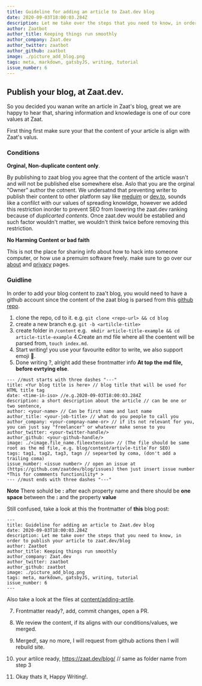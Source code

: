 ```yaml
---
title: Guideline for adding an article to Zaat.dev blog
date: 2020-09-03T18:00:03.284Z
description: Let me take over the steps that you need to know, in order to publish your article to zaat.dev/blog
author: Zaatbot
author_title: Keeping things run smoothly
author_company: Zaat.dev
author_twitter: zaatbot
author_github: zaatbot
image: ./picture_add_blog.png
tags: meta, markdown, gatsbyJS, writing, tutorial
issue_number: 6
---
```




## Publish your blog, at Zaat.dev. 


So you decided you wanan write an article in Zaat's blog, great we are happy to hear that, sharing information and knowledage is one of our core values at Zaat. 

First thing first make sure your that the content of your article is align with Zaat's valus. 

### Conditions 

**Orginal, Non-duplicate content only**.
  
By publishing to zaat blog you agree that the content of the article wasn't and will not be published else somewhere else. Aslo that you are the orginal "Owner" author the cotnent. 
We undersatnd that preventing writer to publish their content to other platform say like [meduim](https://medium.com/) or [dev.to](https://dev.to/), sounds like a confilct with our values of spreading knowldge, however we added this restriction inorder to prevent SEO from lowering the zaat.dev ranking because of _duplicarted contents_. Once zaat.dev would be establied and such factor wouldn't matter, we wouldn't think twice before removing this restriction.  


**No Harming Content or bad faith** 

This is not the place for sharing info about how to hack into someone computer, or how use a premuim software freely. make sure to go over our [about](https://zaat.dev/about/) and [privacy](https://zaat.dev/privacy/) pages.  


### Guidline

In order to add your blog content to zaa't blog, you would need to have a github account since the content of the zaat blog is parsed from this [github repo](https://github.com/zaatdev/blog). 

1. clone the repo, cd to it. e.g. `git clone <repo-url> && cd blog`
2. create a new branch e.g. `git -b <artilcle-title>`
3. create folder in `/content` e.g. ` mkdir article-title-example && cd article-title-example`
4.Create an md file where all the coentent will be parsed from,  `touch index.md`. 
5. Start writing! you use your favourite editor to write, we also support emoji :tada:.   
6. Done writing ?, alright add these frontmatter info **At top the md file, before evrtying else**. 
```
--- //must starts with three dashes "---"
title: <Yur blog title is here> // blog title that will be used for HTML title tag 
date: <time-in-iso> //e.g.2020-09-03T18:00:03.284Z 
description: a short description about the article // can be one or two sentence, 
author: <your-name> // Can be first name and last name
author_title: <your-job-title> // what do you people to call you
author_company: <your-compnay-name-or> // if its not relevant for you, you can just say "freelancer" or whatever make sense to you
author_twitter: <your-twitter-handle/> 
author_github: <your-github-handle/>
image: ./<image.file_name.fileextension> // (The file should be same root as the md file, e.g. blog/content/artivle-title`For SEO)
tags: tag1, tag2, tag3, tagn // sepearted by coma, (don't add a trailing coma)
issue_number: <issue number> // open an issue at (https://github.com/zaatdev/blog/issues) then just insert issue number *This for commments functionility* >
--- //must ends with three dashes "---"
```
**Note** There sohuld be **:** after each property name and there should be **one space** between the **:** and the property **value**


Still confused, take a look at this the frontmatter of **this** blog post: 

```
---
title: Guideline for adding an article to Zaat.dev blog
date: 2020-09-03T18:00:03.284Z
description: Let me take over the steps that you need to know, in order to publish your article to zaat.dev/blog
author: Zaatbot
author_title: Keeping things run smoothly
author_company: Zaat.dev
author_twitter: zaatbot
author_github: zaatbot
image: ./picture_add_blog.png
tags: meta, markdown, gatsbyJS, writing, tutorial
issue_number: 6
---
```
Also take a look at the files at [content/adding-artile](https://github.com/zaatdev/blog/tree/main/content/adding-article). 

7. Frontmatter ready?, add, commit changes, open a PR.
8. We review the content, if its aligns with our conditions/values, we merged. 
9. Merged!, say no more, I will request from github actions then I will rebuild site. 
10. your artilce ready, https://zaat.dev/blog/<artilce-title-example> // same as folder name from step 3

11. Okay thats it, Happy Writing!. 
